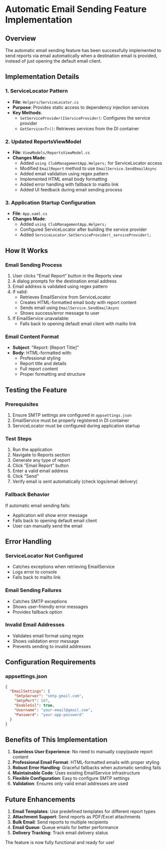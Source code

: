 # Automatic Email Sending Feature Implementation

## Overview
The automatic email sending feature has been successfully implemented to send reports via email automatically when a destination email is provided, instead of just opening the default email client.

## Implementation Details

### 1. ServiceLocator Pattern
- **File**: `Helpers/ServiceLocator.cs`
- **Purpose**: Provides static access to dependency injection services
- **Key Methods**:
  - `SetServiceProvider(IServiceProvider)`: Configures the service provider
  - `GetService<T>()`: Retrieves services from the DI container

### 2. Updated ReportsViewModel
- **File**: `ViewModels/ReportsViewModel.cs`
- **Changes Made**:
  - Added `using ClubManagementApp.Helpers;` for ServiceLocator access
  - Modified `EmailReport` method to use `EmailService.SendEmailAsync`
  - Added email validation using regex pattern
  - Implemented HTML email body formatting
  - Added error handling with fallback to mailto link
  - Added UI feedback during email sending process

### 3. Application Startup Configuration
- **File**: `App.xaml.cs`
- **Changes Made**:
  - Added `using ClubManagementApp.Helpers;`
  - Configured ServiceLocator after building the service provider
  - Added `ServiceLocator.SetServiceProvider(_serviceProvider);`

## How It Works

### Email Sending Process
1. User clicks "Email Report" button in the Reports view
2. A dialog prompts for the destination email address
3. Email address is validated using regex pattern
4. If valid:
   - Retrieves EmailService from ServiceLocator
   - Creates HTML-formatted email body with report content
   - Sends email using `EmailService.SendEmailAsync`
   - Shows success/error message to user
5. If EmailService unavailable:
   - Falls back to opening default email client with mailto link

### Email Content Format
- **Subject**: "Report: [Report Title]"
- **Body**: HTML-formatted with:
  - Professional styling
  - Report title and details
  - Full report content
  - Proper formatting and structure

## Testing the Feature

### Prerequisites
1. Ensure SMTP settings are configured in `appsettings.json`
2. EmailService must be properly registered in DI container
3. ServiceLocator must be configured during application startup

### Test Steps
1. Run the application
2. Navigate to Reports section
3. Generate any type of report
4. Click "Email Report" button
5. Enter a valid email address
6. Click "Send"
7. Verify email is sent automatically (check logs/email delivery)

### Fallback Behavior
If automatic email sending fails:
- Application will show error message
- Falls back to opening default email client
- User can manually send the email

## Error Handling

### ServiceLocator Not Configured
- Catches exceptions when retrieving EmailService
- Logs error to console
- Falls back to mailto link

### Email Sending Failures
- Catches SMTP exceptions
- Shows user-friendly error messages
- Provides fallback option

### Invalid Email Addresses
- Validates email format using regex
- Shows validation error message
- Prevents sending to invalid addresses

## Configuration Requirements

### appsettings.json
```json
{
  "EmailSettings": {
    "SmtpServer": "smtp.gmail.com",
    "SmtpPort": 587,
    "EnableSsl": true,
    "Username": "your-email@gmail.com",
    "Password": "your-app-password"
  }
}
```

## Benefits of This Implementation

1. **Seamless User Experience**: No need to manually copy/paste report content
2. **Professional Email Format**: HTML-formatted emails with proper styling
3. **Robust Error Handling**: Graceful fallbacks when automatic sending fails
4. **Maintainable Code**: Uses existing EmailService infrastructure
5. **Flexible Configuration**: Easy to configure SMTP settings
6. **Validation**: Ensures only valid email addresses are used

## Future Enhancements

1. **Email Templates**: Use predefined templates for different report types
2. **Attachment Support**: Send reports as PDF/Excel attachments
3. **Bulk Email**: Send reports to multiple recipients
4. **Email Queue**: Queue emails for better performance
5. **Delivery Tracking**: Track email delivery status

The feature is now fully functional and ready for use!